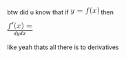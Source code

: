 btw did u know that if ![math:y=f(x)][] then

![math:f'(x)=\over{dy}{dx}][]

like yeah thats all there is to derivatives

[math:y=f(x)]: images/math/7c1c9491ba7c6e8d6d2cfa82e39b22ca.gif
[math:f'(x)=\over{dy}{dx}]: images/math/a101043c5fc6c8c937c08f6d80eab559.gif
[math:f'(x)=\over{dy}{dx}]: images/math/a101043c5fc6c8c937c08f6d80eab559.gif
